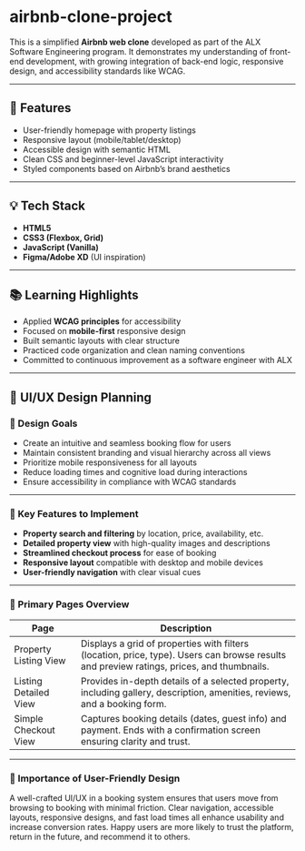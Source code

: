 # airbnb-clone-project

This is a simplified **Airbnb web clone** developed as part of the ALX Software Engineering program. It demonstrates my understanding of front-end development, with growing integration of back-end logic, responsive design, and accessibility standards like WCAG.

---

## 🚀 Features

- User-friendly homepage with property listings
- Responsive layout (mobile/tablet/desktop)
- Accessible design with semantic HTML
- Clean CSS and beginner-level JavaScript interactivity
- Styled components based on Airbnb’s brand aesthetics

---

## 💡 Tech Stack

- **HTML5**
- **CSS3 (Flexbox, Grid)**
- **JavaScript (Vanilla)**
- **Figma/Adobe XD** (UI inspiration)

---

## 📚 Learning Highlights

- Applied **WCAG principles** for accessibility
- Focused on **mobile-first** responsive design
- Built semantic layouts with clear structure
- Practiced code organization and clean naming conventions
- Committed to continuous improvement as a software engineer with ALX

---
## 🎨 UI/UX Design Planning

### 📌 Design Goals

- Create an intuitive and seamless booking flow for users
- Maintain consistent branding and visual hierarchy across all views
- Prioritize mobile responsiveness for all layouts
- Reduce loading times and cognitive load during interactions
- Ensure accessibility in compliance with WCAG standards

---

### 🌟 Key Features to Implement

- **Property search and filtering** by location, price, availability, etc.
- **Detailed property view** with high-quality images and descriptions
- **Streamlined checkout process** for ease of booking
- **Responsive layout** compatible with desktop and mobile devices
- **User-friendly navigation** with clear visual cues

---

### 📄 Primary Pages Overview

| **Page**                 | **Description**                                                                                                                                     |
|--------------------------|-----------------------------------------------------------------------------------------------------------------------------------------------------|
| Property Listing View    | Displays a grid of properties with filters (location, price, type). Users can browse results and preview ratings, prices, and thumbnails.         |
| Listing Detailed View    | Provides in-depth details of a selected property, including gallery, description, amenities, reviews, and a booking form.                         |
| Simple Checkout View     | Captures booking details (dates, guest info) and payment. Ends with a confirmation screen ensuring clarity and trust.                             |

---

### 🤝 Importance of User-Friendly Design

A well-crafted UI/UX in a booking system ensures that users move from browsing to booking with minimal friction. Clear navigation, accessible layouts, responsive designs, and fast load times all enhance usability and increase conversion rates. Happy users are more likely to trust the platform, return in the future, and recommend it to others.


